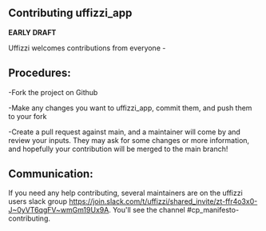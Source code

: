 ## Contributing uffizzi_app

**EARLY DRAFT**

Uffizzi welcomes contributions from everyone -

## Procedures:

-Fork the project on Github

-Make any changes you want to uffizzi_app, commit them, and push them to your fork

-Create a pull request against main, and a maintainer will come by and review your inputs.  They may ask for some changes or more information, and hopefully your contribution will be merged to the main branch!

## Communication:

If you need any help contributing, several maintainers are on the uffizzi users slack group https://join.slack.com/t/uffizzi/shared_invite/zt-ffr4o3x0-J~0yVT6qgFV~wmGm19Ux9A.  You'll see the channel #cp_manifesto-contributing.
